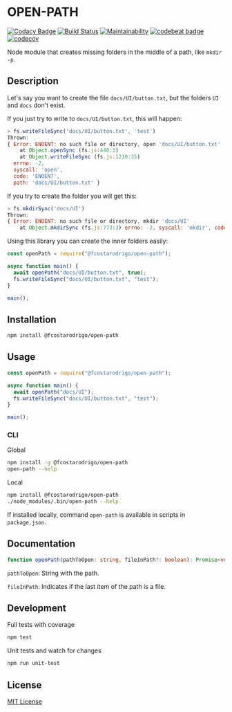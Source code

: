 # OPEN-PATH

[![Codacy Badge](https://api.codacy.com/project/badge/Grade/dad031acb18b47e591a1656913e0f8cc)](https://app.codacy.com/app/fcostarodrigo/open-path?utm_source=github.com&utm_medium=referral&utm_content=fcostarodrigo/open-path&utm_campaign=Badge_Grade_Dashboard)
[![Build Status](https://travis-ci.org/fcostarodrigo/open-path.svg?branch=master)](https://travis-ci.org/fcostarodrigo/open-path)
[![Maintainability](https://api.codeclimate.com/v1/badges/b6946e0ba8f338beb200/maintainability)](https://codeclimate.com/github/fcostarodrigo/open-path/maintainability)
[![codebeat badge](https://codebeat.co/badges/3b4d7e76-0f0d-45de-bca3-4c1a1e0d2e5f)](https://codebeat.co/projects/github-com-fcostarodrigo-open-path-master)
[![codecov](https://codecov.io/gh/fcostarodrigo/open-path/branch/master/graph/badge.svg)](https://codecov.io/gh/fcostarodrigo/open-path)

Node module that creates missing folders in the middle of a path, like `mkdir -p`.

## Description

Let's say you want to create the file `docs/UI/button.txt`, but the folders `UI` and `docs` don't exist.

If you just try to write to `docs/UI/button.txt`, this will happen:

```js
> fs.writeFileSync('docs/UI/button.txt', 'test')
Thrown:
{ Error: ENOENT: no such file or directory, open 'docs/UI/button.txt'
    at Object.openSync (fs.js:448:3)
    at Object.writeFileSync (fs.js:1210:35)
  errno: -2,
  syscall: 'open',
  code: 'ENOENT',
  path: 'docs/UI/button.txt' }
```

If you try to create the folder you will get this:

```js
> fs.mkdirSync('docs/UI')
Thrown:
{ Error: ENOENT: no such file or directory, mkdir 'docs/UI'
    at Object.mkdirSync (fs.js:773:3) errno: -2, syscall: 'mkdir', code: 'ENOENT', path: 'docs/UI' }

```

Using this library you can create the inner folders easily:

```js
const openPath = require("@fcostarodrigo/open-path");

async function main() {
  await openPath("docs/UI/button.txt", true);
  fs.writeFileSync("docs/UI/button.txt", "test");
}

main();
```

## Installation

```bash
npm install @fcostarodrigo/open-path
```

## Usage

```js
const openPath = require("@fcostarodrigo/open-path");

async function main() {
  await openPath("docs/UI");
  fs.writeFileSync("docs/UI/button.txt", "test");
}

main();
```

### CLI

Global

```bash
npm install -g @fcostarodrigo/open-path
open-path --help
```

Local

```bash
npm install @fcostarodrigo/open-path
./node_modules/.bin/open-path --help
```

If installed locally, command `open-path` is available in scripts in `package.json`.

## Documentation

```ts
function openPath(pathToOpen: string, fileInPath?: boolean): Promise<void>;
```

`pathToOpen`: String with the path.

`fileInPath`: Indicates if the last item of the path is a file.

## Development

Full tests with coverage

```bash
npm test
```

Unit tests and watch for changes

```bash
npm run unit-test
```

## License

[MIT License](http://www.opensource.org/licenses/mit-license.php)
